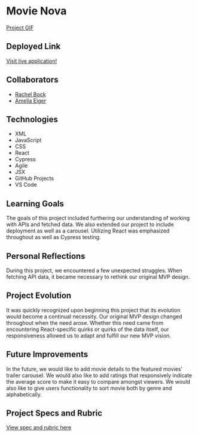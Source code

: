 # Movie Nova

[Project GIF](https://imgur.com/Nt6vOG6)

## Deployed Link

[Visit live application!](https://peaceful-woodland-90062.herokuapp.com/)

## Collaborators
- [Rachel Bock](https://github.com/rachel-bock)
- [Amelia Eiger](https://github.com/ameliaeiger)

## Technologies

- XML
- JavaScript
- CSS
- React
- Cypress
- Agile
- JSX
- GitHub Projects
- VS Code

## Learning Goals

The goals of this project included furthering our understanding of working with APIs and fetched data. We also extended our project to include deployment as well as a carousel. Utilizing React was emphasized throughout as well as Cypress testing.

## Personal Reflections

During this project, we encountered a few unexpected struggles. When fetching API data, it became necessary to rethink our original MVP design.

## Project Evolution

It was quickly recognized upon beginning this project that its evolution would become a continual necessity. Our original MVP design changed throughout when the need arose. Whether this need came from encountering React-specific quirks or quirks of the data itself, our responsiveness allowed us to adapt and fulfill our new MVP vision.

## Future Improvements

In the future, we would like to add movie details to the featured movies' trailer carousel. We would also like to add ratings that responsively indicate the average score to make it easy to compare amongst viewers. We would also like to give users functionality to sort movie both by genre and alphabetically.

## Project Specs and Rubric

[View spec and rubric here](https://frontend.turing.edu/projects/module-3/rancid-tomatillos-v3.html)
